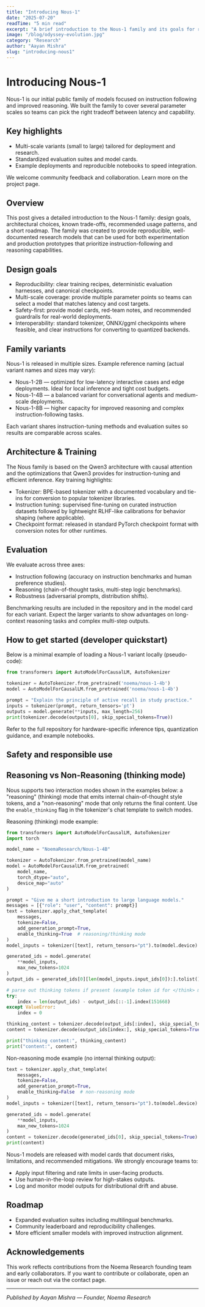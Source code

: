 ```yaml
---
title: "Introducing Nous-1"
date: "2025-07-20"
readTime: "5 min read"
excerpt: "A brief introduction to the Nous-1 family and its goals for reasoning and instruction-following."
image: "/blog/odyssey-evolution.jpg"
category: "Research"
author: "Aayan Mishra"
slug: "introducing-nous1"
---
```


# Introducing Nous-1

Nous-1 is our initial public family of models focused on instruction following and improved reasoning. We built the family to cover several parameter scales so teams can pick the right tradeoff between latency and capability.

## Key highlights

- Multi-scale variants (small to large) tailored for deployment and research.
- Standardized evaluation suites and model cards.
- Example deployments and reproducible notebooks to speed integration.

We welcome community feedback and collaboration. Learn more on the project page.

## Overview

This post gives a detailed introduction to the Nous-1 family: design goals, architectural choices, known trade-offs, recommended usage patterns, and a short roadmap. The family was created to provide reproducible, well-documented research models that can be used for both experimentation and production prototypes that prioritize instruction-following and reasoning capabilities.

## Design goals

- Reproducibility: clear training recipes, deterministic evaluation harnesses, and canonical checkpoints.
- Multi-scale coverage: provide multiple parameter points so teams can select a model that matches latency and cost targets.
- Safety-first: provide model cards, red-team notes, and recommended guardrails for real-world deployments.
- Interoperability: standard tokenizer, ONNX/ggml checkpoints where feasible, and clear instructions for converting to quantized backends.

## Family variants

Nous-1 is released in multiple sizes. Example reference naming (actual variant names and sizes may vary):

- Nous-1-2B — optimized for low-latency interactive cases and edge deployments. Ideal for local inference and tight cost budgets.
- Nous-1-4B — a balanced variant for conversational agents and medium-scale deployments.
- Nous-1-8B — higher capacity for improved reasoning and complex instruction-following tasks.

Each variant shares instruction-tuning methods and evaluation suites so results are comparable across scales.

## Architecture & Training

The Nous family is based on the Qwen3 architecture with causal attention and the optimizations that Qwen3 provides for instruction-tuning and efficient inference. Key training highlights:

- Tokenizer: BPE-based tokenizer with a documented vocabulary and tie-ins for conversion to popular tokenizer libraries.
- Instruction tuning: supervised fine-tuning on curated instruction datasets followed by lightweight RLHF-like calibrations for behavior shaping (where applicable).
- Checkpoint format: released in standard PyTorch checkpoint format with conversion notes for other runtimes.

## Evaluation

We evaluate across three axes:

- Instruction following (accuracy on instruction benchmarks and human preference studies).
- Reasoning (chain-of-thought tasks, multi-step logic benchmarks).
- Robustness (adversarial prompts, distribution shifts).

Benchmarking results are included in the repository and in the model card for each variant. Expect the larger variants to show advantages on long-context reasoning tasks and complex multi-step outputs.

## How to get started (developer quickstart)

Below is a minimal example of loading a Nous-1 variant locally (pseudo-code):

```python
from transformers import AutoModelForCausalLM, AutoTokenizer

tokenizer = AutoTokenizer.from_pretrained('noema/nous-1-4b')
model = AutoModelForCausalLM.from_pretrained('noema/nous-1-4b')

prompt = "Explain the principle of active recall in study practice."
inputs = tokenizer(prompt, return_tensors='pt')
outputs = model.generate(**inputs, max_length=256)
print(tokenizer.decode(outputs[0], skip_special_tokens=True))
```

Refer to the full repository for hardware-specific inference tips, quantization guidance, and example notebooks.

## Safety and responsible use

## Reasoning vs Non-Reasoning (thinking mode)

Nous supports two interaction modes shown in the examples below: a "reasoning" (thinking) mode that emits internal chain-of-thought style tokens, and a "non-reasoning" mode that only returns the final content. Use the `enable_thinking` flag in the tokenizer's chat template to switch modes.

Reasoning (thinking) mode example:

```python
from transformers import AutoModelForCausalLM, AutoTokenizer
import torch

model_name = "NoemaResearch/Nous-1-4B"

tokenizer = AutoTokenizer.from_pretrained(model_name)
model = AutoModelForCausalLM.from_pretrained(
	model_name,
	torch_dtype="auto",
	device_map="auto"
)

prompt = "Give me a short introduction to large language models."
messages = [{"role": "user", "content": prompt}]
text = tokenizer.apply_chat_template(
	messages,
	tokenize=False,
	add_generation_prompt=True,
	enable_thinking=True  # reasoning/thinking mode
)
model_inputs = tokenizer([text], return_tensors="pt").to(model.device)

generated_ids = model.generate(
	**model_inputs,
	max_new_tokens=1024
)
output_ids = generated_ids[0][len(model_inputs.input_ids[0]):].tolist()

# parse out thinking tokens if present (example token id for </think> may vary)
try:
	index = len(output_ids) - output_ids[::-1].index(151668)
except ValueError:
	index = 0

thinking_content = tokenizer.decode(output_ids[:index], skip_special_tokens=True).strip("\n")
content = tokenizer.decode(output_ids[index:], skip_special_tokens=True).strip("\n")

print("thinking content:", thinking_content)
print("content:", content)
```

Non-reasoning mode example (no internal thinking output):

```python
text = tokenizer.apply_chat_template(
	messages,
	tokenize=False,
	add_generation_prompt=True,
	enable_thinking=False  # non-reasoning mode
)
model_inputs = tokenizer([text], return_tensors="pt").to(model.device)

generated_ids = model.generate(
	**model_inputs,
	max_new_tokens=1024
)
content = tokenizer.decode(generated_ids[0], skip_special_tokens=True)
print(content)
```


Nous-1 models are released with model cards that document risks, limitations, and recommended mitigations. We strongly encourage teams to:

- Apply input filtering and rate limits in user-facing products.
- Use human-in-the-loop review for high-stakes outputs.
- Log and monitor model outputs for distributional drift and abuse.

## Roadmap

- Expanded evaluation suites including multilingual benchmarks.
- Community leaderboard and reproducibility challenges.
- More efficient smaller models with improved instruction alignment.

## Acknowledgements

This work reflects contributions from the Noema Research founding team and early collaborators. If you want to contribute or collaborate, open an issue or reach out via the contact page.

---

_Published by Aayan Mishra — Founder, Noema Research_
